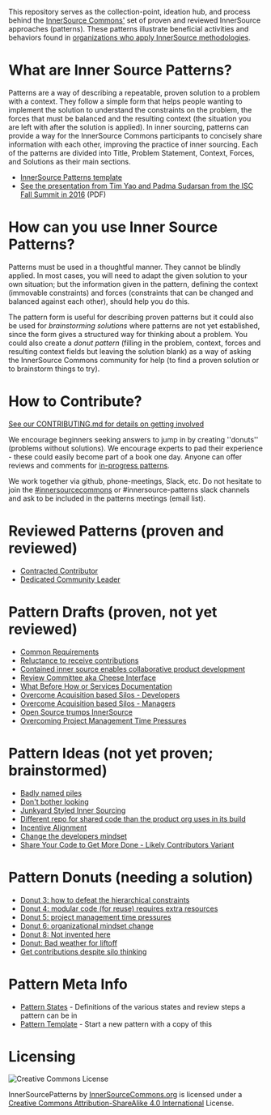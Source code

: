 This repository serves as the collection-point, ideation hub, and process behind the [InnerSource Commons'](http://innersourcecommons.com) set of proven and reviewed InnerSource approaches (patterns). These patterns illustrate beneficial activities and behaviors found in [organizations who apply InnerSource methodologies](http://paypal.github.io/InnerSourceCommons/getting-started/).

What are Inner Source Patterns?
===============================

Patterns are a way of describing a repeatable, proven solution to a problem with a context. They follow a simple form that helps people wanting to implement the solution to understand the constraints on the problem, the forces that must be balanced and the resulting context (the situation you are left with after the solution is applied). In inner sourcing, patterns can provide a way for the InnerSource Commons participants to concisely share information with each other, improving the practice of inner sourcing. Each of the patterns are divided into Title, Problem Statement, Context, Forces, and Solutions as their main sections.

* [InnerSource Patterns template](meta/pattern-template.md)
* [See the presentation from Tim Yao and Padma Sudarsan from the ISC Fall Summit in 2016](https://drive.google.com/open?id=0B7_9iQb93uBQbnlkdHNuUGhpTXc) (PDF)


How can you use Inner Source Patterns?
======================================

Patterns must be used in a thoughtful manner. They cannot be blindly applied. In most cases, you will need to adapt the given solution to your own situation; but the information given in the pattern, defining the context (immovable constraints) and forces (constraints that can be changed and balanced against each other), should help you do this.

The pattern form is useful for describing proven patterns but it could also be used for *brainstorming solutions* where patterns are not yet established, since the form gives a structured way for thinking about a problem. You could also create a *donut pattern* (filling in the problem, context, forces and resulting context fields but leaving the solution blank) as a way of asking the InnerSource Commons community for help (to find a proven solution or to brainstorm things to try).


How to Contribute?
==================

[See our CONTRIBUTING.md for details on getting involved](CONTRIBUTING.md)

We encourage beginners seeking answers to jump in by creating ''donuts'' (problems without solutions). We encourage experts to pad their experience - these could easily become part of a book one day. Anyone can offer reviews and comments for [in-progress patterns](https://github.com/paypal/InnerSourcePatterns/pulls). 

We work together via github, phone-meetings, Slack, etc. Do not hesitate to join the [#innersourcecommons](https://isc-inviter.herokuapp.com/) or #innersource-patterns slack channels and ask to be included in the patterns meetings (email list).


Reviewed Patterns (proven and reviewed)
=======================================

* [Contracted Contributor](https://github.com/paypal/InnerSourcePatterns/blob/master/contracted-contributor.md)
* [Dedicated Community Leader](https://github.com/paypal/InnerSourcePatterns/blob/master/dedicated-community-leader.md)

Pattern Drafts (proven, not yet reviewed)
=========================================

* [Common Requirements](https://github.com/paypal/InnerSourcePatterns/pull/11)
* [Reluctance to receive contributions](https://docs.google.com/document/d/13QDN-BpE_BixRFVGjao32n4Ctim0ROXAHbBWMBOijb4/edit)
* [Contained inner source enables collaborative product development](https://github.com/paypal/InnerSourcePatterns/pull/13)
* [Review Committee aka Cheese Interface](https://github.com/paypal/InnerSourcePatterns/pull/43)
* [What Before How or Services Documentation](https://docs.google.com/document/d/1u4HZJxSfGsgvFCRtw6iqE1xDDowChb3BtcI1_nbu0Ys/edit)
* [Overcome Acquisition based Silos - Developers](https://github.com/paypal/InnerSourceCommons/wiki/Overcome-Acquisition-based-Silos)
* [Overcome Acquisition based Silos - Managers](https://github.com/paypal/InnerSourceCommons/wiki/Overcome-Acquisition-based-Silos)
* [Open Source trumps InnerSource](https://github.com/paypal/InnerSourceCommons/wiki/Open-Source-trumps-InnerSource)
* [Overcoming Project Management Time Pressures](https://github.com/paypal/InnerSourceCommons/wiki/Draft-Pattern---Overcoming-Project-Management-Time-Pressures)

Pattern Ideas (not yet proven; brainstormed)
============================================

* [Badly named piles](https://github.com/paypal/InnerSourcePatterns/blob/master/badly-named-piles.md)
* [Don't bother looking](https://github.com/paypal/InnerSourcePatterns/blob/master/dont-bother-looking.md)
* [Junkyard Styled Inner Sourcing](https://github.com/paypal/InnerSourcePatterns/blob/master/junkyard-styled-innersourcing.md)
* [Different repo for shared code than the product org uses in its build](https://github.com/paypal/InnerSourceCommons/wiki/Different-repo-for-shared-code-than-the-product-org-uses-in-its-build)
* [Incentive Alignment](https://github.com/paypal/InnerSourceCommons/wiki/Donut:-Creating-Developer-Incentive-Alignment-for-InnerSource-Contribution)
* [Change the developers mindset](https://github.com/paypal/InnerSourceCommons/wiki/Pattern:-change-the-developers-mindset)
* [Share Your Code to Get More Done - Likely Contributors Variant](https://github.com/paypal/InnerSourceCommons/wiki/Pattern:-Share-Your-Code-to-Get-More-Done---Likely-Contributors-Variant)

Pattern Donuts (needing a solution)
===================================

* [Donut 3: how to defeat the hierarchical constraints](https://github.com/paypal/InnerSourceCommons/wiki/Donut-3%3A-how-to-defeat-the-hierarchical-constraints)
* [Donut 4: modular code (for reuse) requires extra resources](https://github.com/paypal/InnerSourceCommons/wiki/Donut-4%3A-modular-code-%28for-reuse%29-requires-extra-resources)
* [Donut 5: project management time pressures](https://github.com/paypal/InnerSourceCommons/wiki/Donut-5:-project-management-time-pressures)
* [Donut 6: organizational mindset change](https://github.com/paypal/InnerSourceCommons/wiki/Donut-6:-organizational-mindset-change)
* [Donut 8: Not invented here](https://github.com/paypal/InnerSourceCommons/wiki/Donut-8:-Not-invented-here)
* [Donut: Bad weather for liftoff](https://github.com/paypal/InnerSourceCommons/wiki/Donut:-Bad-weather-for-liftoff)
* [Get contributions despite silo thinking](https://github.com/paypal/InnerSourcePatterns/pull/38)


Pattern Meta Info
=================

* [Pattern States](meta/pattern-states.md) - Definitions of the various states and review steps a pattern can be in
* [Pattern Template](meta/pattern-template.md) - Start a new pattern with a copy of this


Licensing
=========

![Creative Commons License](https://i.creativecommons.org/l/by-sa/4.0/88x31.png)

InnerSourcePatterns by [InnerSourceCommons.org](http://innersourcecommons.org) is licensed under a [Creative Commons Attribution-ShareAlike 4.0 International](http://creativecommons.org/licenses/by-sa/4.0/) License.
